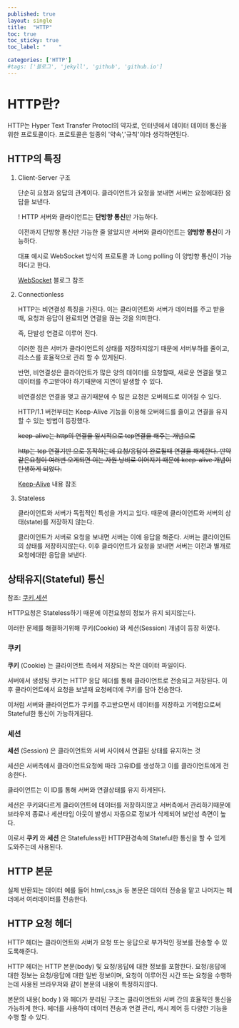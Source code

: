 ```yaml
---
published: true
layout: single
title:  "HTTP"
toc: true
toc_sticky: true
toc_label: "    "

categories: ['HTTP']
#tags: ['블로그', 'jekyll', 'github', 'github.io']
---
```


# HTTP란?
HTTP는 Hyper Text Transfer Protocl의 약자로, 인터넷에서 데이터 데이터 통신을 위한 프로토콜이다.
프로토콜은 일종의 '약속','규칙'이라 생각하면된다. 

## HTTP의 특징
1. Client-Server 구조

    단순히 요청과 응답의 관계이다. 클라이언트가 요청을 보내면 서버는 요청에대한 응답을 보낸다.
    
    !  HTTP 서버와 클라이언트는 **단방향 통신**만 가능하다.
    
    이전까지 단방향 통신만 가능한 줄 알았지만 서버와 클라이언트는 **양방향 통신**이 가능하다.

    대표 예시로 WebSocket 방식의 프로토콜 과 Long polling 이 양방향 통신이 가능하다고 한다.

    [WebSocket](https://inpa.tistory.com/entry/WEB-%F0%9F%8C%90-%EC%9B%B9-%EC%86%8C%EC%BC%93-Socket-%EC%97%AD%EC%82%AC%EB%B6%80%ED%84%B0-%EC%A0%95%EB%A6%AC) 블로그 참조

2. Connectionless

    HTTP는 비연결성 특징을 가진다.
    이는 클라이언트와 서버가 데이터를 주고 받을 때, 요청과 응답이 완료되면 연결을 끊는 것을 의미한다.
    
    즉, 단발성 연결로 이루어 진다.

    이러한 점은 서버가 클라이언트의 상태를 저장하지않기 때문에 서버부하를 줄이고, 리소스를 효율적으로 관리 할 수 있게된다.

    반면, 비연결성은 클라이언트가 많은 양의 데이터를 요청할때, 새로운 연결을 맺고 데이터를 주고받아야 하기때문에 지연이 발생할 수 있다. 

    비연결성은 연결을 맺고 끊기때문에 수 많은 요청은 오버헤드로 이어질 수 있다.
    
    HTTP/1.1 버전부터는 Keep-Alive 기능을 이용해 오버헤드를 줄이고 연결을 유지할 수 있는 방법이 등장했다.

    ~~keep-alive는 http의 연결을 일시적으로 tcp연결을 해주는 개념으로~~
    
    ~~http는 tcp 연결기반 으로 동작하는데 요청/응답이 완료될때 연결을 해제한다.
    만약 같은요청이 여러번 오게되면 이는 자원 낭비로 이어지기 때문에 keep-alive 개념이 탄생하게 되었다.~~

    [Keep-Alive](https://goodgid.github.io/HTTP-Keep-Alive/) 내용 참조

3. Stateless

    클라이언트와 서버가 독립적인 특성을 가지고 있다.
    때문에 클라이언트와 서버의 상태(state)를 저장하지 않는다.
    
    
    클라이언트가 서버로 요청을 보내면 서버는 이에 응답을 해준다. 서버는 클라이언트의 상태를 저장하지않는다. 이후 클라이언트가 요청을 보내면 서버는 이전과 별개로 요청에대한 응답을 보낸다.

## 상태유지(Stateful) 통신 

참조: [쿠키,세션](https://velog.io/@gwanuuoo/%EC%BF%A0%ED%82%A4-%EC%84%B8%EC%85%98-%EC%BA%90%EC%8B%9C%EB%9E%80)

HTTP요청은 Stateless하기 때문에 이전요청의 정보가 유지 되지않는다.

이러한 문제를 해결하기위해 쿠키(Cookie) 와 세션(Session) 개념이 등장 하였다.

### 쿠키

**쿠키** (Cookie) 는 클라이언트 측에서 저장되는 작은 데이터 파일이다. 

서버에서 생성됭 쿠키는 HTTP 응답 헤더를 통해 클라이언트로 전송되고 저장된다. 이후 클라이언트에서 요청을 보낼때 요청헤더에 쿠키를 담아 전송한다.

이처럼 서버와 클라이언트가 쿠키를 주고받으면서 데이터를 저장하고 기억함으로써 Stateful한 통신이 가능하게된다.

### 세션

**세션** (Session) 은 클라이언트와 서버 사이에서 연결된 상태를 유지하는 것

세션은 서버측에서 클라이언트요청에 따라 고유ID를 생성하고 이를 클라이언트에게 전송한다.

클라이언트는 이 ID를 통해 서버와 연결상태를 유지 하게된다.

세션은 쿠키와다르게 클라이언트에 데이터를 저장하지않고 서버측에서 관리하기때문에 브라우저 종료나 세션타임 아웃이 발생시 자동으로 정보가 삭제되어 보안성 측면이 높다.

이로서 **쿠키** 와 **세션** 은 Statefuless한 HTTP환경속에 Stateful한 통신을 할 수 있게 도와주는데 사용된다.

## HTTP 본문

실제 반환되는 데이터 예를 들어 html,css,js 등 본문은 데이터 전송을 맡고 나머지는 헤더에서 여러데이터를 전송한다.

## HTTP 요청 헤더

HTTP 헤더는 클라이언트와 서버가 요청 또는 응답으로 부가적인 정보를 전송할 수 있도록해준다.

HTTP 헤더는 HTTP 본문(body) 및 요청/응답에 대한 정보를 포함한다.
요청/응답에 대한 정보는 요청/응답에 대한 일반 정보이며, 요청이 이루어진 시간 또는 요청을 수행하는데 사용된 브라우저와 같이 본문의 내용이 특정하지않다.

본문의 내용( body ) 와 헤더가 분리된 구조는 클라이언트와 서버 간의 효율적인 통신을 가능하게 한다. 헤더를 사용하여 데이터 전송과 연결 관리, 캐시 제어 등 다양한 기능을 수행 할 수 있다.

